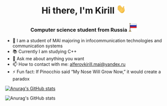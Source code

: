 <h1 align="center">Hi there, I'm Kirill <img src="https://github.com/AlferovKirill/AlferovKirill/blob/main/src/Hi.gif" height="30" width="30"/></h1>
<h3 align="center">Computer science student from Russia <img src="https://github.com/AlferovKirill/AlferovKirill/blob/main/src/Flag_v2.png" height="28" width="28"/></h3>

- 📌 I am a student of MAI majoring in infocommunication technologies and communication systems
- 📚 Currently I am studying C++
- 💬 Ask me about anything you want
- 📫 How to contact with me: alferovkirill.mai@yandex.ru
- ⚡ Fun fact: If Pinocchio said “My Nose Will Grow Now,” it would create a paradox

[![Anurag's GitHub stats](https://github-readme-stats.vercel.app/api?username=alferovkirill)](https://github.com/alferovkirill/github-readme-stats)

![Anurag's GitHub stats](https://github-readme-stats.vercel.app/api?username=alferovkirill&theme=default&hide=stars,commits,prs)
